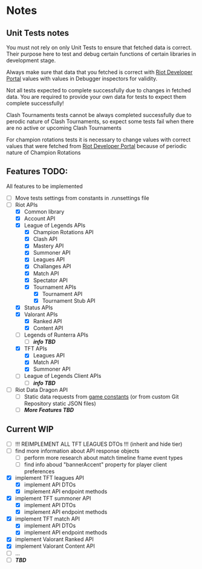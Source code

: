 # Notes
## Unit Tests notes
You must not rely on only Unit Tests to ensure that fetched data is correct. 
Their purpose here to test and debug certain functions of certain libraries in development stage.

Always make sure that data that you fetched is correct with [Riot Developer Portal](https://developer.riotgames.com/apis) values
with values in Debugger inspectors for validity.

Not all tests expected to complete successfully due to changes in fetched data. 
You are required to provide your own data for tests to expect them complete successfully!

Clash Tournaments tests cannot be always completed successfully due to perodic nature of Clash Tournaments,
so expect some tests fail when there are no active or upcoming Clash Tournaments

For champion rotations tests it is necessary to change values with correct values that were fetched from [Riot Developer Portal](https://developer.riotgames.com/apis)
because of periodic nature of Champion Rotations

## Features TODO:
All features to be implemented

- [ ] Move tests settings from constants in .runsettings file
- [ ] Riot APIs
	- [x] Common library
	- [x] Account API
	- [x] League of Legends APIs
		- [x] Champion Rotations API
		- [x] Clash API
		- [x] Mastery API
		- [x] Summoner API
		- [x] Leagues API
		- [x] Challanges API
		- [x] Match API
		- [x] Spectator API
		- [x] Tournament APIs
			- [x] Tournament API
			- [x] Tournament Stub API
	- [x] Status APIs
	- [x] Valorant APIs
    	- [x] Ranked API
    	- [x] Content API
	- [ ] Legends of Runterra APIs
    	- [ ] ***info TBD***
	- [x] TFT APIs
    	- [x] Leagues API
		- [x] Match API
		- [x] Summoner API
	- [ ] League of Legends Client APIs
    	- [ ] ***info TBD***
- [ ] Riot Data Dragon API
	- [ ] Static data requests from [game constants](https://developer.riotgames.com/docs/lol#general_game-constants) (or from custom Git Repository static JSON files)
	- [ ] ***More Features TBD***

## Current WIP
- [ ] !!! REIMPLEMENT ALL TFT LEAGUES DTOs !!! (inherit and hide tier)
- [ ] find more information about API response objects
    - [ ] perform more research about match timeline frame event types
    - [ ] find info aboud "bannerAccent" property for player client preferences
- [x] implement TFT leagues API
    - [x] implement API DTOs
    - [x] implement API endpoint methods
- [x] implement TFT summoner API
    - [x] implement API DTOs
    - [x] implement API endpoint methods
- [x] implement TFT match API
    - [x] implement API DTOs
    - [x] implement API endpoint methods
- [x] implement Valorant Ranked API
- [x] implement Valorant Content API
- [ ] ...
- [ ] ***TBD***